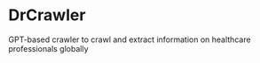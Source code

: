 # DrCrawler
GPT-based crawler to crawl and extract information on healthcare professionals globally

